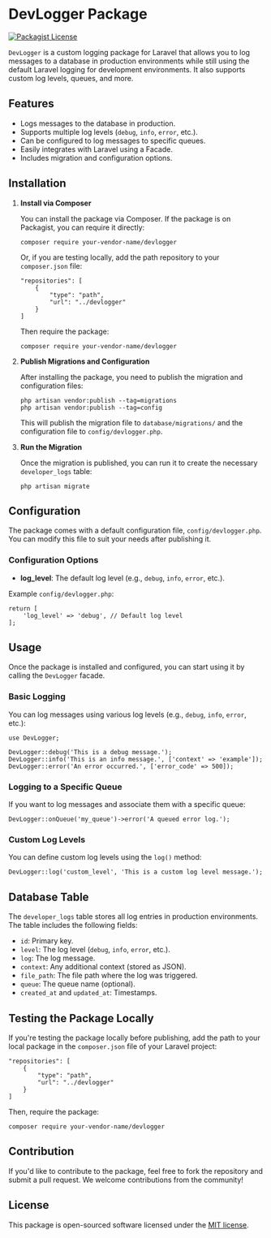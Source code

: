 DevLogger Package
=================
[![Packagist License](https://img.shields.io/badge/Licence-MIT-blue)](http://choosealicense.com/licenses/mit/)

`DevLogger` is a custom logging package for Laravel that allows you to log messages to a database in production environments while still using the default Laravel logging for development environments. It also supports custom log levels, queues, and more.

Features
--------

*   Logs messages to the database in production.
*   Supports multiple log levels (`debug`, `info`, `error`, etc.).
*   Can be configured to log messages to specific queues.
*   Easily integrates with Laravel using a Facade.
*   Includes migration and configuration options.

Installation
------------

1.  **Install via Composer**

    You can install the package via Composer. If the package is on Packagist, you can require it directly:

        composer require your-vendor-name/devlogger

    Or, if you are testing locally, add the path repository to your `composer.json` file:

        "repositories": [
            {
                "type": "path",
                "url": "../devlogger"
            }
        ]

    Then require the package:

        composer require your-vendor-name/devlogger

2.  **Publish Migrations and Configuration**

    After installing the package, you need to publish the migration and configuration files:

        php artisan vendor:publish --tag=migrations
        php artisan vendor:publish --tag=config

    This will publish the migration file to `database/migrations/` and the configuration file to `config/devlogger.php`.

3.  **Run the Migration**

    Once the migration is published, you can run it to create the necessary `developer_logs` table:

        php artisan migrate


Configuration
-------------

The package comes with a default configuration file, `config/devlogger.php`. You can modify this file to suit your needs after publishing it.

### Configuration Options

*   **log\_level**: The default log level (e.g., `debug`, `info`, `error`, etc.).

Example `config/devlogger.php`:

    return [
        'log_level' => 'debug', // Default log level
    ];

Usage
-----

Once the package is installed and configured, you can start using it by calling the `DevLogger` facade.

### Basic Logging

You can log messages using various log levels (e.g., `debug`, `info`, `error`, etc.):

    use DevLogger;
    
    DevLogger::debug('This is a debug message.');
    DevLogger::info('This is an info message.', ['context' => 'example']);
    DevLogger::error('An error occurred.', ['error_code' => 500]);

### Logging to a Specific Queue

If you want to log messages and associate them with a specific queue:

    DevLogger::onQueue('my_queue')->error('A queued error log.');

### Custom Log Levels

You can define custom log levels using the `log()` method:

    DevLogger::log('custom_level', 'This is a custom log level message.');

Database Table
--------------

The `developer_logs` table stores all log entries in production environments. The table includes the following fields:

*   `id`: Primary key.
*   `level`: The log level (`debug`, `info`, `error`, etc.).
*   `log`: The log message.
*   `context`: Any additional context (stored as JSON).
*   `file_path`: The file path where the log was triggered.
*   `queue`: The queue name (optional).
*   `created_at` and `updated_at`: Timestamps.

Testing the Package Locally
---------------------------

If you're testing the package locally before publishing, add the path to your local package in the `composer.json` file of your Laravel project:

    "repositories": [
        {
            "type": "path",
            "url": "../devlogger"
        }
    ]

Then, require the package:

    composer require your-vendor-name/devlogger

Contribution
------------

If you'd like to contribute to the package, feel free to fork the repository and submit a pull request. We welcome contributions from the community!

License
-------

This package is open-sourced software licensed under the [MIT license](LICENSE.md).
